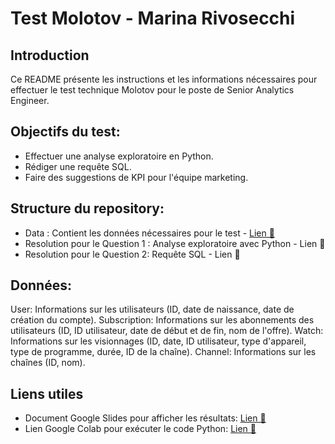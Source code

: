 # Test Molotov - Marina Rivosecchi

## Introduction
Ce README présente les instructions et les informations nécessaires pour effectuer le test technique Molotov pour le poste de Senior Analytics Engineer.

## Objectifs du test:

* Effectuer une analyse exploratoire en Python.
* Rédiger une requête SQL.
* Faire des suggestions de KPI pour l'équipe marketing.

## Structure du repository:

* Data : Contient les données nécessaires pour le test - [Lien 🔗](https://github.com/marinarivosecchi/Molotov-Test-Marina-Rivosecchi/tree/main/Data)
* Resolution pour le Question 1 : Analyse exploratoire avec Python - Lien 🔗
* Resolution pour le Question 2:  Requête SQL - Lien 🔗

## Données:

User: Informations sur les utilisateurs (ID, date de naissance, date de création du compte).
Subscription: Informations sur les abonnements des utilisateurs (ID, ID utilisateur, date de début et de fin, nom de l'offre).
Watch: Informations sur les visionnages (ID, date, ID utilisateur, type d'appareil, type de programme, durée, ID de la chaîne).
Channel: Informations sur les chaînes (ID, nom).

## Liens utiles
* Document Google Slides pour afficher les résultats: [Lien 🔗](https://docs.google.com/presentation/d/139Hr6Of78znmkjz6vTSzOfMOfIuzLdnqI37BCE_Zlag/edit?usp=sharing)
* Lien Google Colab pour exécuter le code Python: [Lien 🔗](https://colab.research.google.com/drive/1i22166VXYfs53aE4oJJ2xYmPbWFvc3UE?usp=sharing)
